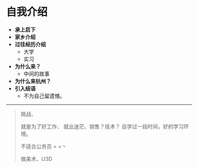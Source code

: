 # 自我介绍
* **承上启下**
* **家乡介绍**
* **过往经历介绍**
  * 大学
  * 实习
* **为什么来？**
  * 中间的故事
* **为什么来杭州？**
* **引入结语**
  * 不为自己留遗憾。

_______



> 挑战、
>
> 就是为了好工作、
> 就业迷茫、销售？技术？
> 自学过一段时间，好的学习环境。
>
> 不适合公务员 = =丶
>
> 做美术、U3D
>
> 



























